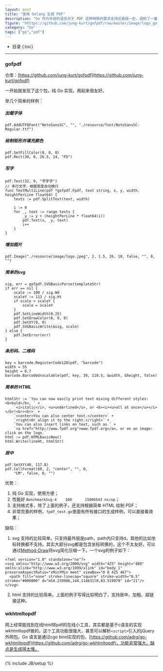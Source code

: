 ```yaml
---
layout: post
title: "使用 Golang 生成 PDF"
description: "Go 作为年轻的语言对于 PDF 这种特殊的需求支持还是弱一些，调研了一番，记录在这里"
figure: "hhttps://github.com/jung-kurt/gofpdf/raw/master/image/logo_gofpdf.jpg?raw=true"
category: "Go"
tags: ["go","pdf"]
---
```


* 目录
{:toc}
---

### gofpdf

仓库：[https://github.com/jung-kurt/gofpdf](https://github.com/jung-kurt/gofpdf)

一开始就发现了这个包，纯 Go 实现，用起来很友好。

举几个简单的样例：

##### 加载字体
```
pdf.AddUTF8Font("NotoSansSC", "", "./resource/font/NotoSansSC-Regular.ttf")
```
##### 绘制矩形并填充颜色
```
pdf.SetFillColor(0, 0, 0)
pdf.Rect(30, 0, 26.5, 14, "FD")
```
##### 写字
```
pdf.Text(32, 9, "字字字")
// 多行文字，根据宽度自动换行
func TextMultiLine(pdf *gofpdf.Fpdf, text string, x, y, width, heightPerLine float64) {
	texts := pdf.SplitText(text, width)

	i := 0
	for _, text := range texts {
		_y := y + (heightPerLine * float64(i))
		pdf.Text(x, _y, text)
		i++
	}
}
```
##### 增加图片
```
pdf.Image("./resource/image/logo.jpeg", 2, 1.5, 26, 10, false, "", 0, "")
```
##### 简单的svg
```
sig, err = gofpdf.SVGBasicParse(templateStr)
if err == nil {
	scale := 100 / sig.Wd
	scaleY := 113 / sig.Ht
	if scale > scaleY {
		scale = scaleY
	}
	pdf.SetLineWidth(0.25)
	pdf.SetDrawColor(0, 0, 0)
	pdf.SetXY(0, 0)
	pdf.SVGBasicWrite(&sig, scale)
} else {
	pdf.SetError(err)
}
```
##### 条形码、二维码

```
key = barcode.RegisterCode128(pdf, "barcode")
width = 55
height = 6.7
barcode.BarcodeUnscalable(pdf, key, 39, 110.5, &width, &height, false)
```

##### 简单的 HTML
```
htmlStr := `You can now easily print text mixing different styles: <b>bold</b>, ` +
	`<i>italic</i>, <u>underlined</u>, or <b><i><u>all at once</u></i></b>!<br><br>` +
	`<center>You can also center text.</center>` +
	`<right>Or align it to the right.</right>` +
	`You can also insert links on text, such as ` +
	`<a href="http://www.fpdf.org">www.fpdf.org</a>, or on an image: click on the logo.`
html := pdf.HTMLBasicNew()
html.Write(lineHt, htmlStr)
```

##### 居中
```
pdf.SetXY(40, 117.8)
pdf.CellFormat(60, 2, "center", "", 0,
	"CM", false, 0, "")
```



优势：

1. 纯 Go 实现，使用方便；
2. 性能好 `BenchmarkSvg-4    100      15806543 ns/op`；
3. 支持格式多，除了上面的例子，还支持根据简单 HTML 绘制 PDF；
4. 非常完善的样例，`fpdf_test.go`里面有所有接口的生成样例，可以直接看效果；

缺陷：

1. svg 支持的比较简单。只支持最外层是path，path内只支持d，其他的比如坐标转换都不支持。其实大部分svg都是包含坐标转换的，这个不太友好。可以通过[Method-Draw](https://github.com/methodofaction/Method-Draw)将svg简化压缩一下。一个svg的例子如下：
```
<?xml version="1.0" standalone="no"?>
<svg xmlns="http://www.w3.org/2000/svg" width="425" height="480" xmlns:xlink="http://www.w3.org/1999/xlink" id="body_1" preserveAspectRatio="xMinYMin meet" viewBox="0 0 425 467">
  <path fill="none" stroke-linecap="square" stroke-width="0.5" stroke="#000000" d="m54.239986,144.114631l0,83.519979" id="21"/>
</svg>
```
2. html 支持的比较简单。上面的例子写得比较明白了，支持居中、加粗、超链接这种。


### wkhtmltopdf

网上经常能找到在线html转pdf的在线小工具，其实都是基于c语言的实现wkhtmltopdf做的。这个工具功能很强大，甚至可以解析`<script>`引入的jQuery外网包。Go 语言是通过cgo bind实现的包，[https://github.com/adrg/go-wkhtmltopdf](https://github.com/adrg/go-wkhtmltopdf)，功能非常强大，缺点是生成得太慢。


---


{% include JB/setup %}
